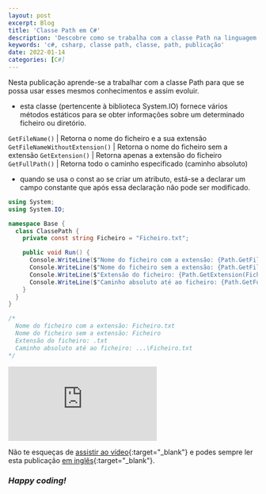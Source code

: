 ```yaml
---
layout: post
excerpt: Blog
title: 'Classe Path em C#'
description: 'Descobre como se trabalha com a classe Path na linguagem de programação C#. Obtém respostas às tuas dúvidas com a teoria e os exemplos apresentados.'
keywords: 'c#, csharp, classe path, classe, path, publicação'
date: 2022-01-14
categories: [C#]
---
```


Nesta publicação aprende-se a trabalhar com a classe Path para que se possa usar esses mesmos conhecimentos e assim evoluir.

- esta classe (pertencente à biblioteca System.IO) fornece vários métodos estáticos para se obter informações sobre um determinado ficheiro ou diretório.

`GetFileName()` | Retorna o nome do ficheiro e a sua extensão
`GetFileNameWithoutExtension()` | Retorna o nome do ficheiro sem a extensão
`GetExtension()` | Retorna apenas a extensão do ficheiro
`GetFullPath()` | Retorna todo o caminho especificado (caminho absoluto)

- quando se usa o const ao se criar um atributo, está-se a declarar um campo constante que após essa declaração não pode ser modificado.

```csharp
using System;
using System.IO;

namespace Base {
  class ClassePath {
    private const string Ficheiro = "Ficheiro.txt";

    public void Run() {
      Console.WriteLine($"Nome do ficheiro com a extensão: {Path.GetFileName(Ficheiro)}");
      Console.WriteLine($"Nome do ficheiro sem a extensão: {Path.GetFileNameWithoutExtension(Ficheiro)}");
      Console.WriteLine($"Extensão do ficheiro: {Path.GetExtension(Ficheiro)}");
      Console.WriteLine($"Caminho absoluto até ao ficheiro: {Path.GetFullPath(Ficheiro)}");
    }
  }
}

/*
  Nome do ficheiro com a extensão: Ficheiro.txt
  Nome do ficheiro sem a extensão: Ficheiro
  Extensão do ficheiro: .txt
  Caminho absoluto até ao ficheiro: ...\Ficheiro.txt
*/
```

<div class="video-container">
  <iframe src="https://www.youtube.com/embed/8wAijtTtazs" frameborder="0" allowfullscreen></iframe>
</div>

Não te esqueças de [assistir ao vídeo](https://youtu.be/8wAijtTtazs){:target="\_blank"} e podes sempre ler esta publicação [em inglês](https://nelsonsilvadev.com/blog/20220114/path-class-in-csharp/){:target="\_blank"}.

### _Happy coding!_
